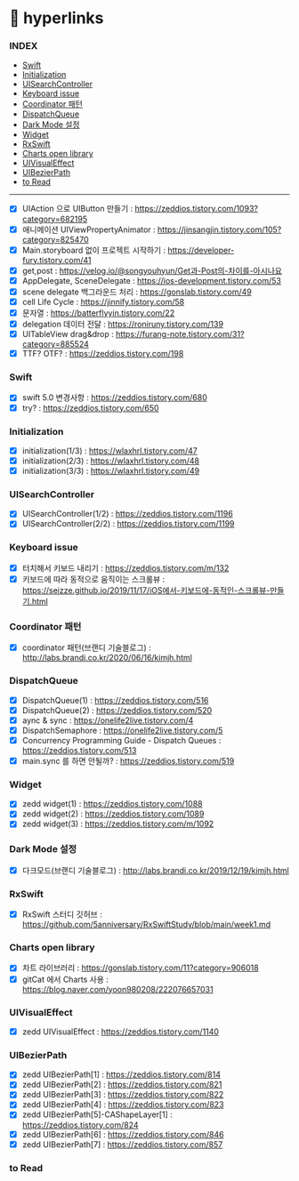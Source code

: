 # 🔗 hyperlinks

### INDEX
- [Swift](#swift)
- [Initialization](#initialization)
- [UISearchController](#uisearchcontroller)
- [Keyboard issue](#keyboard-issue)
- [Coordinator 패턴](#coordinator-패턴)
- [DispatchQueue](#dispatchqueue)
- [Dark Mode 설정](#dark-mode-설정)
- [Widget](#widget)
- [RxSwift](#rxswift)
- [Charts open library](#charts-open-library)
- [UIVisualEffect](#uivisualeffect)
- [UIBezierPath](#uibezierpath)
- [to Read](#to-read)
---

- [x] UIAction 으로 UIButton 만들기 : https://zeddios.tistory.com/1093?category=682195
- [x] 애니메이션 UIViewPropertyAnimator : https://jinsangjin.tistory.com/105?category=825470
- [x] Main.storyboard 없이 프로젝트 시작하기 : https://developer-fury.tistory.com/41
- [x] get,post : https://velog.io/@songyouhyun/Get과-Post의-차이를-아시나요
- [x] AppDelegate, SceneDelegate : https://ios-development.tistory.com/53
- [x] scene delegate 백그라운드 처리 : https://gonslab.tistory.com/49
- [x] cell Life Cycle : https://jinnify.tistory.com/58
- [x] 문자열 : https://batterflyyin.tistory.com/22
- [x] delegation 데이터 전달 : https://roniruny.tistory.com/139
- [x] UITableView drag&drop : https://furang-note.tistory.com/31?category=885524
- [x] TTF? OTF? : https://zeddios.tistory.com/198

### Swift
- [x] swift 5.0 변경사항 : https://zeddios.tistory.com/680
- [x] try? : https://zeddios.tistory.com/650

### Initialization
- [x] initialization(1/3) : https://wlaxhrl.tistory.com/47
- [x] initialization(2/3) : https://wlaxhrl.tistory.com/48
- [x] initialization(3/3) : https://wlaxhrl.tistory.com/49

### UISearchController
- [x] UISearchController(1/2) : https://zeddios.tistory.com/1196
- [x] UISearchController(2/2) : https://zeddios.tistory.com/1199

### Keyboard issue
- [x] 터치해서 키보드 내리기 : https://zeddios.tistory.com/m/132
- [x] 키보드에 따라 동적으로 움직이는 스크롤뷰 : https://seizze.github.io/2019/11/17/iOS에서-키보드에-동적인-스크롤뷰-만들기.html

### Coordinator 패턴
- [x] coordinator 패턴(브랜디 기술블로그) : http://labs.brandi.co.kr/2020/06/16/kimjh.html

### DispatchQueue
- [x] DispatchQueue(1) : https://zeddios.tistory.com/516
- [x] DispatchQueue(2) : https://zeddios.tistory.com/520
- [x] aync & sync : https://onelife2live.tistory.com/4
- [x] DispatchSemaphore : https://onelife2live.tistory.com/5
- [x] Concurrency Programming Guide - Dispatch Queues : https://zeddios.tistory.com/513
- [x] main.sync 를 하면 안될까? : https://zeddios.tistory.com/519

### Widget
- [x] zedd widget(1) : https://zeddios.tistory.com/1088
- [x] zedd widget(2) : https://zeddios.tistory.com/1089
- [x] zedd widget(3) : https://zeddios.tistory.com/m/1092

### Dark Mode 설정
- [x] 다크모드(브랜디 기술블로그) : http://labs.brandi.co.kr/2019/12/19/kimjh.html

### RxSwift
- [x] RxSwift 스터디 깃허브 :  https://github.com/5anniversary/RxSwiftStudy/blob/main/week1.md

### Charts open library
- [x] 차트 라이브러리 : https://gonslab.tistory.com/11?category=906018
- [x] gitCat 에서 Charts 사용 : https://blog.naver.com/yoon980208/222076657031

### UIVisualEffect
- [x] zedd UIVisualEffect : https://zeddios.tistory.com/1140

### UIBezierPath
- [x] zedd UIBezierPath[1] : https://zeddios.tistory.com/814
- [x] zedd UIBezierPath[2] : https://zeddios.tistory.com/821
- [x] zedd UIBezierPath[3] : https://zeddios.tistory.com/822
- [x] zedd UIBezierPath[4] : https://zeddios.tistory.com/823
- [x] zedd UIBezierPath[5]-CAShapeLayer[1] : https://zeddios.tistory.com/824
- [x] zedd UIBezierPath[6] : https://zeddios.tistory.com/846
- [x] zedd UIBezierPath[7] : https://zeddios.tistory.com/857

### to Read
